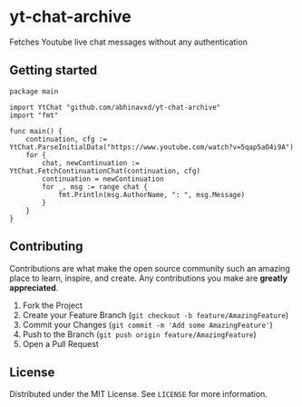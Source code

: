 # yt-chat-archive

Fetches Youtube live chat messages without any authentication 


## Getting started 
    package main

    import YtChat "github.com/abhinavxd/yt-chat-archive"
    import "fmt"

    func main() {
        continuation, cfg := YtChat.ParseInitialData("https://www.youtube.com/watch?v=5qap5aO4i9A")
        for {
            chat, newContinuation := YtChat.FetchContinuationChat(continuation, cfg)
            continuation = newContinuation
            for _, msg := range chat {
                fmt.Println(msg.AuthorName, ": ", msg.Message)
            }
        }
    }


<!-- CONTRIBUTING -->
## Contributing

Contributions are what make the open source community such an amazing place to learn, inspire, and create. Any contributions you make are **greatly appreciated**.

1. Fork the Project
2. Create your Feature Branch (`git checkout -b feature/AmazingFeature`)
3. Commit your Changes (`git commit -m 'Add some AmazingFeature'`)
4. Push to the Branch (`git push origin feature/AmazingFeature`)
5. Open a Pull Request



<!-- LICENSE -->
## License

Distributed under the MIT License. See `LICENSE` for more information.
